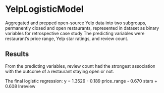# YelpLogisticModel
Aggregated and prepped open-source Yelp data into two subgroups, permanently closed and open restaurants, represented in dataset as binary variables for retrospective case study
The predicting variables were restaurant’s price range, Yelp star ratings, and review count. 

## Results
From the predicting variables, review count had the strongest association with the outcome of a restaurant staying open or not.

The final logistic regression: y = 1.3529 - 0.189 price_range - 0.670 stars + 0.608 lnreview
